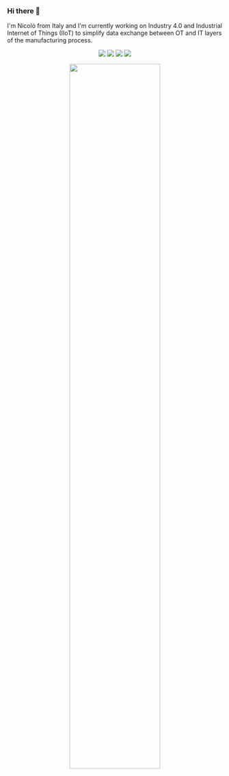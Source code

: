 ### Hi there 👋
I'm Nicolò from Italy and I'm currently working on Industry 4.0 and Industrial Internet of Things (IIoT) to simplify data exchange between OT and IT layers of the manufacturing process.

<p align="center">     
  <a href="https://www.linkedin.com/in/nicolo-toscani"><img src="https://img.shields.io/badge/LinkedIn-0077B5?style=for-the-badge&logo=linkedin&logoColor=white"></a>
   <a href="https://twitter.com/ToscaniNicolo"><img src="https://img.shields.io/badge/twitter-%231DA1F2.svg?&style=for-the-badge&logo=twitter&logoColor=white"></a>
     <a href="https://www.instagram.com/nicolo_toscani"><img src="https://img.shields.io/badge/Instagram-E4405F?style=for-the-badge&logo=instagram&logoColor=white"></a>
<a href="mailto:toscani.nicolo90@gmail.com"><img src="https://img.shields.io/badge/Gmail-D14836?style=for-the-badge&logo=gmail&logoColor=white"></a>
</p>

<p align="center">
 <img src="https://media.giphy.com/media/11LK0CKzYtkaic/giphy.gif" width=65% />
<!--  <img src="https://media.giphy.com/media/YrZECW1GgBkqat6F0B/giphy.gif" width=40% /> -->
</p>
   
<!--
  <a href="#"><img alt="Nicolo's Github Stats" src="https://github-readme-stats.vercel.app/api?username=NicoloToscani" /></a>
  <a href="#"><img alt="Nicolo's Github Langs Stats" src="https://github-readme-stats.vercel.app/api/top-langs/?username=NicoloToscani&layout=compact" /></a>
-->

<!--
<p align="center">
    <img src="https://komarev.com/ghpvc/?username=NicoloToscani&style=flat-square&color=blue" alt=""/>
</p>
-->

    


<!--
**NicoloToscani/NicoloToscani** is a ✨ _special_ ✨ repository because its `README.md` (this file) appears on your GitHub profile.

Here are some ideas to get you started:

- 🔭 I’m currently working on ...
- 🌱 I’m currently learning ...
- 👯 I’m looking to collaborate on ...
- 🤔 I’m looking for help with ...
- 💬 Ask me about ...
- 📫 How to reach me: ...
- 😄 Pronouns: ...
- ⚡ Fun fact: ...
-->

